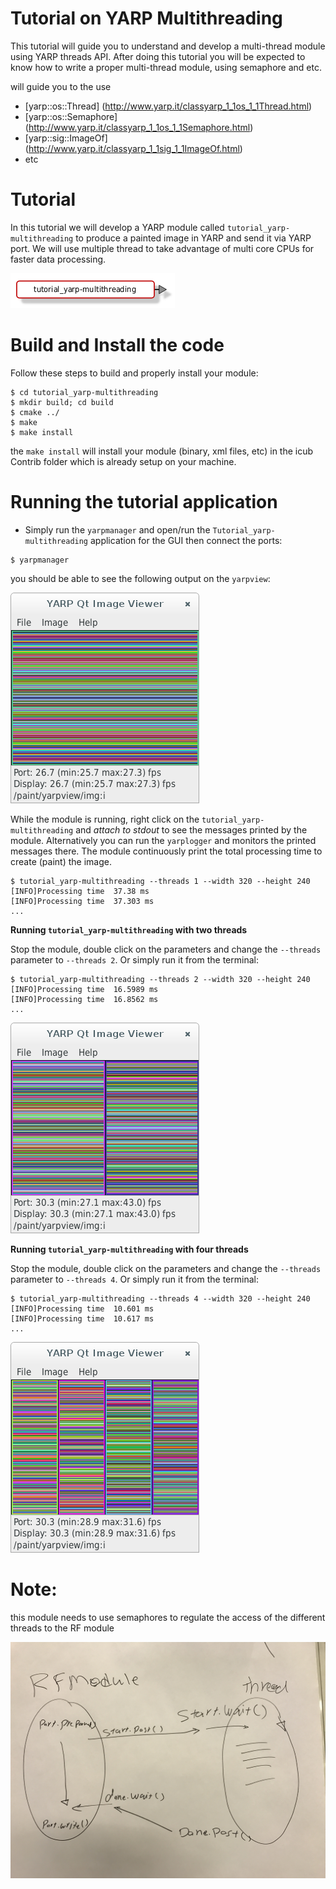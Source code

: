 Tutorial on YARP Multithreading 
=======================================

This tutorial will guide you to understand and develop a multi-thread module using YARP threads API. 
After doing this tutorial you will be expected to know how to write a proper multi-thread module, using semaphore and etc. 


will guide you to the use 
- [yarp::os::Thread] (http://www.yarp.it/classyarp_1_1os_1_1Thread.html)
- [yarp::os::Semaphore] (http://www.yarp.it/classyarp_1_1os_1_1Semaphore.html)
- [yarp::sig::ImageOf<T>] (http://www.yarp.it/classyarp_1_1sig_1_1ImageOf.html) 
- etc 


# Tutorial
In this tutorial we will develop a YARP module called `tutorial_yarp-multithreading` to produce a painted image in YARP and send it via YARP port. We will use multiple thread to take advantage of multi core CPUs for faster data processing. 

![module](/misc/tutorial_yarp-multithreading.png)

# Build and Install the code
Follow these steps to build and properly install your module: 
```
$ cd tutorial_yarp-multithreading
$ mkdir build; cd build
$ cmake ../
$ make
$ make install
```
the `make install` will install your module (binary, xml files, etc) in the icub Contrib folder which is already setup on your machine. 

# Running the tutorial application
- Simply run the `yarpmanager` and open/run the `Tutorial_yarp-multithreading` application for the GUI then connect the ports: 

```
$ yarpmanager
```
you should be able to see the following output on the `yarpview`: 

![module](/misc/threads_1.png)

While the module is running, right click on the `tutorial_yarp-multithreading` and *attach to stdout* to see the messages printed by the module. Alternatively you can run the `yarplogger` and monitors the printed messages there. The module continuously print the total processing time to create (paint) the image. 

```
$ tutorial_yarp-multithreading --threads 1 --width 320 --height 240
[INFO]Processing time  37.38 ms 
[INFO]Processing time  37.303 ms 
...
```

**Running `tutorial_yarp-multithreading` with two threads**

Stop the module, double click on the parameters and change the `--threads` parameter to `--threads 2`. Or simply run it from the terminal: 

```
$ tutorial_yarp-multithreading --threads 2 --width 320 --height 240
[INFO]Processing time  16.5989 ms 
[INFO]Processing time  16.8562 ms 
...
```

![module](/misc/threads_2.png)

**Running `tutorial_yarp-multithreading` with four threads**

Stop the module, double click on the parameters and change the `--threads` parameter to `--threads 4`. Or simply run it from the terminal: 

```
$ tutorial_yarp-multithreading --threads 4 --width 320 --height 240
[INFO]Processing time  10.601 ms 
[INFO]Processing time  10.617 ms 
...
```

![module](/misc/threads_4.png)
# Note:

this module needs to use semaphores to regulate the access of the different threads to the RF module 

![module](/misc/notes_semaphore.JPG)




